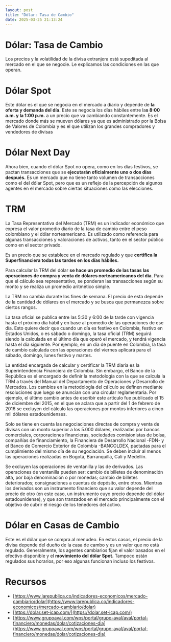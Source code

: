 ```yaml
---
layout: post
title: "Dólar: Tasa de Cambio"
date: 2025-03-25 21:13:24
---
```


# Dólar: Tasa de Cambio

Los precios y la volatilidad de la divisa extranjera está supeditada al mercado en el que se negocie. Le explicamos las condiciones en las que operan.

# Dólar Spot

Este dólar es el que se negocia en el mercado a diario y depende de **la oferta y demanda del día.** Este se negocia los días hábiles entre la**s 8:00 a.m. y la 1:00 p.m.** a un precio que va cambiando constantemente. Es el mercado donde más se mueven dólares ya que es administrado por la Bolsa de Valores de Colombia y es el que utilizan los grandes compradores y vendedores de divisas

# Dólar Next Day

Ahora bien, cuando el dólar Spot no opera, como en los días festivos, se pactan transacciones que se **ejecutarán oficialmente uno o dos días después.** Es un mercado que no tiene tanto volumen de transacciones como el del dólar Spot, pero que es un reflejo de la percepción de algunos agentes en el mercado sobre ciertas situaciones como las elecciones.

# TRM

La Tasa Representativa del Mercado (TRM) es un indicador económico que expresa el valor promedio diario de la tasa de cambio entre el peso colombiano y el dólar norteamericano. Es utilizado como referencia para algunas transacciones y valoraciones de activos, tanto en el sector público como en el sector privado.

Es un precio que se establece en el mercado regulado y que **certifica la Superfinanciera todas las tardes en los días hábiles.**

Para calcular la TRM del dólar **se hace un promedio de las tasas las operaciones de compra y venta de dólares norteamericanos del día**. Para que el cálculo sea representativo, se ponderan las transacciones según su monto y se realiza un promedio aritmético simple. 

La TRM no cambia durante los fines de semana. El precio de esta depende de la cantidad de dólares en el mercado y se busca que permanezca sobre ciertos rangos.

La tasa oficial se publica entre las 5:30 y 6:00 de la tarde con vigencia hasta el próximo día hábil y en base al promedio de las operaciones de ese día. Esto quiere decir que cuando un día es festivo en Colombia, festivo en Estados Unidos, o es sábado o domingo, la tasa oficial (TRM) seguirá siendo la calculada en el último día que operó el mercado, y tendrá vigencia hasta el día siguiente. Por ejemplo, en un día de puente en Colombia, la tasa de cambio calculada con las operaciones del viernes aplicará para el sábado, domingo, lunes festivo y martes.

La entidad encargada de calcular y certificar la TRM diaria es la Superintendencia Financiera de Colombia. Sin embargo, el Banco de la República es el encargado de definir la metodología con la que se calcula la TRM a través del Manual del Departamento de Operaciones y Desarrollo de Mercados. Los cambios en la metodología del cálculo se definen mediante resoluciones que luego se anuncian con una circular reglamentaria. Por ejemplo, el último cambio antes de escribir este artículo fue publicado el 15 de diciembre del 2015, en el que se aclara que a partir del 1 de febrero de 2016 se excluyen del cálculo las operaciones por montos inferiores a cinco mil dólares estadounidenses.

Solo se tiene en cuenta las negociaciones directas de compra y venta de divisas con un monto superior a los 5.000 dólares, realizadas por bancos comerciales, corporaciones financieras, sociedades comisionistas de bolsa, compañías de financiamiento, la Financiera de Desarrollo Nacional -FDN- y el Banco de Comercio Exterior de Colombia -BANCOLDEX, pactadas para el cumplimiento del mismo día de su negociación. Se deben incluir al menos las operaciones realizadas en Bogotá, Barranquilla, Cali y Medellín.

Se excluyen las operaciones de ventanilla y las de derivados. Las operaciones de ventanilla pueden ser: cambio de billetes de denominación alta, por baja denominación o por monedas; cambio de billetes deteriorados; consignaciones a cuentas de depósito, entre otros. Mientras los derivados son un instrumento financiero que su valor depende del precio de otro (en este caso, un instrumento cuyo precio depende del dólar estadounidense), y que son tranzados en el mercado principalmente con el objetivo de cubrir el riesgo de los tenedores del activo.

# Dólar en Casas de Cambio

Este es el dólar que se compra al menudeo. En estos casos, el precio de la divisa depende del dueño de la casa de cambo y es un valor que no está regulado. Generalmente, los agentes cambiarios fijan el valor basados en el efectivo disponible y el **movimiento del dólar Spot.** Tampoco están regulados sus horarios, por eso algunas funcionan incluso los festivos.

# Recursos

- [https://www.larepublica.co/indicadores-economicos/mercado-cambiario/dolar](https://www.larepublica.co/indicadores-economicos/mercado-cambiario/dolar)
- [https://dolar.set-icap.com/](https://dolar.set-icap.com/)
- [https://www.grupoaval.com/wps/portal/grupo-aval/aval/portal-financiero/monedas/dolar/cotizaciones-dia](https://www.grupoaval.com/wps/portal/grupo-aval/aval/portal-financiero/monedas/dolar/cotizaciones-dia)
